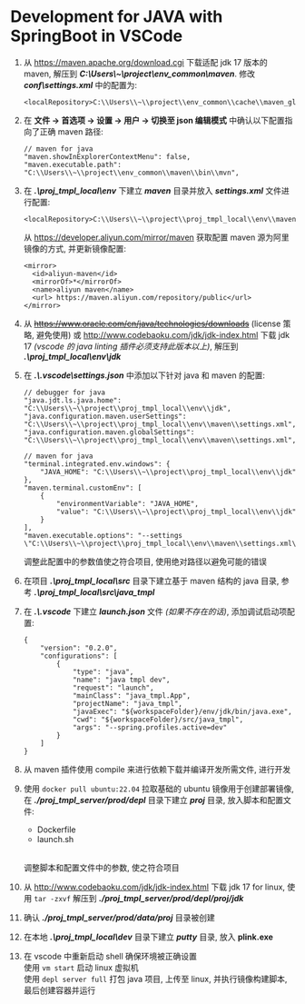 # Development for JAVA with SpringBoot in VSCode

1. 从 https://maven.apache.org/download.cgi 下载适配 jdk 17 版本的 maven, 解压到 **_C:\Users\\~\project\env_common\maven_**. 修改 **_conf\settings.xml_** 中的配置为:

    ```
    <localRepository>C:\\Users\\~\\project\\env_common\\cache\\maven_global_repo</localRepository>
    ```

2. 在 **文件 -> 首选项 -> 设置 -> 用户 -> 切换至 json 编辑模式** 中确认以下配置指向了正确 maven 路径:

    ```
    // maven for java
    "maven.showInExplorerContextMenu": false,
    "maven.executable.path": "C:\\Users\\~\\project\\env_common\\maven\\bin\\mvn",
    ```

3. 在 **_.\proj_tmpl_local\env_** 下建立 **_maven_** 目录并放入 **_settings.xml_** 文件进行配置:

    ```
    <localRepository>C:\\Users\\~\\project\\proj_tmpl_local\\env\\maven\\repo</localRepository>
    ```

    从 https://developer.aliyun.com/mirror/maven 获取配置 maven 源为阿里镜像的方式, 并更新镜像配置:

    ```
    <mirror>
      <id>aliyun-maven</id>
      <mirrorOf>*</mirrorOf>
      <name>aliyun maven</name>
      <url>	https://maven.aliyun.com/repository/public</url>
    </mirror>
    ```

4. 从 ~~https://www.oracle.com/cn/java/technologies/downloads~~ (license 策略, 避免使用) 或 http://www.codebaoku.com/jdk/jdk-index.html 下载 jdk 17 _(vscode 的 java linting 插件必须支持此版本以上)_, 解压到 **_.\proj_tmpl_local\env\jdk_**

5. 在 **_.\\.vscode\settings.json_** 中添加以下针对 java 和 maven 的配置:

    ```
    // debugger for java
    "java.jdt.ls.java.home": "C:\\Users\\~\\project\\proj_tmpl_local\\env\\jdk",
    "java.configuration.maven.userSettings": "C:\\Users\\~\\project\\proj_tmpl_local\\env\\maven\\settings.xml",
    "java.configuration.maven.globalSettings": "C:\\Users\\~\\project\\proj_tmpl_local\\env\\maven\\settings.xml",

    // maven for java
    "terminal.integrated.env.windows": {
        "JAVA_HOME": "C:\\Users\\~\\project\\proj_tmpl_local\\env\\jdk"
    },
    "maven.terminal.customEnv": [
        {
            "environmentVariable": "JAVA_HOME",
            "value": "C:\\Users\\~\\project\\proj_tmpl_local\\env\\jdk"
        }
    ],
    "maven.executable.options": "--settings \"C:\\Users\\~\\project\\proj_tmpl_local\\env\\maven\\settings.xml\"",
    ```

    调整此配置中的参数值使之符合项目, 使用绝对路径以避免可能的错误

6. 在项目 **_.\proj_tmpl_local\src_** 目录下建立基于 maven 结构的 java 目录, 参考 **_.\proj_tmpl_local\src\java_tmpl_**

7. 在 **_.\\.vscode_** 下建立 **_launch.json_** 文件 _(如果不存在的话)_, 添加调试启动项配置:

    ```
    {
        "version": "0.2.0",
        "configurations": [
            {
                "type": "java",
                "name": "java tmpl dev",
                "request": "launch",
                "mainClass": "java_tmpl.App",
                "projectName": "java_tmpl",
                "javaExec": "${workspaceFolder}/env/jdk/bin/java.exe",
                "cwd": "${workspaceFolder}/src/java_tmpl",
                "args": "--spring.profiles.active=dev"
            }
        ]
    }

    ```

8. 从 maven 插件使用 compile 来进行依赖下载并编译开发所需文件, 进行开发

9. 使用 `docker pull ubuntu:22.04` 拉取基础的 ubuntu 镜像用于创建部署镜像, 在 **_./proj_tmpl_server/prod/depl_** 目录下建立 **_proj_** 目录, 放入脚本和配置文件:

    - Dockerfile
    - launch.sh<br><br>

    调整脚本和配置文件中的参数, 使之符合项目

10. 从 http://www.codebaoku.com/jdk/jdk-index.html 下载 jdk 17 for linux, 使用 `tar -zxvf` 解压到 **_./proj_tmpl_server/prod/depl/proj/jdk_**

11. 确认 **_./proj_tmpl_server/prod/data/proj_** 目录被创建

12. 在本地 **_.\proj_tmpl_local\dev_** 目录下建立 **_putty_** 目录, 放入 **plink.exe**

13. 在 vscode 中重新启动 shell 确保环境被正确设置<br>
    使用 `vm start` 启动 linux 虚拟机<br>
    使用 `depl server full` 打包 java 项目, 上传至 linux, 并执行镜像构建脚本, 最后创建容器并运行
